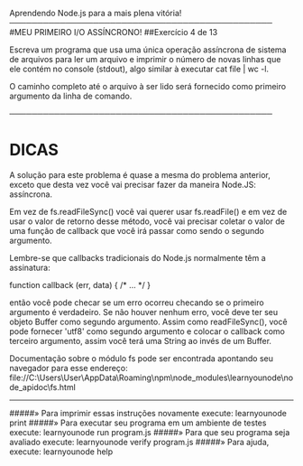 Aprendendo Node.js para a mais plena vitória!
───────────────────────────────────────────────
#MEU PRIMEIRO I/O ASSÍNCRONO!
##Exercício 4 de 13

Escreva um programa que usa uma única operação assíncrona de sistema de arquivos para ler um arquivo e imprimir o número de novas linhas que ele contém no console (stdout), algo similar à executar cat file | wc -l.

O caminho completo até o arquivo à ser lido será fornecido como primeiro argumento da linha de comando.

───────────────────────────────────────────────

# DICAS

A solução para este problema é quase a mesma do problema anterior, exceto que desta vez você vai precisar fazer da maneira Node.JS: assíncrona.

Em vez de fs.readFileSync() você vai querer usar fs.readFile() e em vez de usar o valor de retorno desse método, você vai precisar coletar o valor de uma função de callback que você irá passar como sendo o segundo argumento.

Lembre-se que callbacks tradicionais do Node.js normalmente têm a assinatura:

   function callback (err, data) { /* ... */ }

então você pode checar se um erro ocorreu checando se o primeiro argumento é verdadeiro. Se não houver nenhum erro, você deve ter seu objeto Buffer como segundo argumento. Assim como readFileSync(), você pode fornecer 'utf8' como segundo argumento e colocar o callback como terceiro argumento, assim você terá uma String ao invés de um Buffer.

Documentação sobre o módulo fs pode ser encontrada apontando seu navegador para esse endereço:
 file://C:\Users\User\AppData\Roaming\npm\node_modules\learnyounode\node_apidoc\fs.html

-------------------------------------------------------------------------------

#####» Para imprimir essas instruções novamente execute: learnyounode print
#####» Para executar seu programa em um ambiente de testes execute: learnyounode run program.js
#####» Para que seu programa seja avaliado execute: learnyounode verify program.js
#####» Para ajuda, execute: learnyounode help
